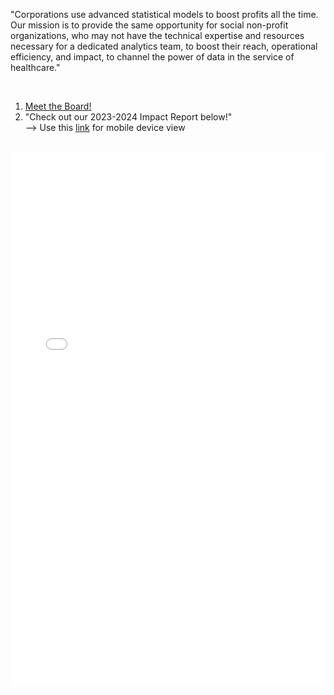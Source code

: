 
"Corporations use advanced statistical models to boost profits all the time. Our mission is to provide the same opportunity for social non-profit organizations, who may not have the technical expertise and resources necessary for a dedicated analytics team, to boost their reach, operational efficiency, and impact, to channel the power of data in the service of healthcare."

<br>

1. [Meet the Board!](https://www.canva.com/design/DAF5g0VdtSc/5E7U24FcHINLOpyQNCxAhQ/view?utm_content=DAF5g0VdtSc&utm_campaign=designshare&utm_medium=link&utm_source=editor)
2. "Check out our 2023-2024 Impact Report below!" <br>
  --> Use this [link](https://drive.google.com/file/d/1dgNpSi_NPetYhZ_3SDsFyGYJ7p_Nuy9Z/view?usp=sharing) for mobile device view

<br>

<embed src="assets/Biokind_23_Impact_Report.pdf" type="application/pdf" width="100%" height="855">


